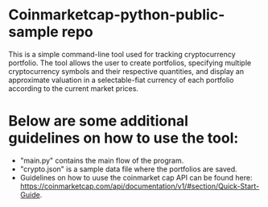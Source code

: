 # Coinmarketcap-python-public-sample repo
This is a simple command-line tool used for tracking cryptocurrency portfolio. 
The tool allows the user to create portfolios, specifying multiple cryptocurrency symbols and their respective quantities, and display an approximate valuation in a selectable-fiat currency of each portfolio according to the current market prices.

# Below are some additional guidelines on how to use the tool:
- "main.py" contains the main flow of the program.
- "crypto.json" is a sample data file where the portfolios are saved.
- Guidelines on how to uuse the coinmarket cap API can be found here: https://coinmarketcap.com/api/documentation/v1/#section/Quick-Start-Guide.